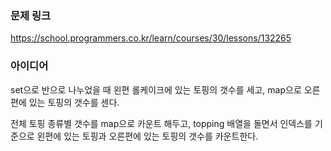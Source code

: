 ### 문제 링크

https://school.programmers.co.kr/learn/courses/30/lessons/132265

### 아이디어

set으로 반으로 나누었을 때 왼편 롤케이크에 있는 토핑의 갯수를 세고, map으로 오른편에 있는 토핑의 갯수를 센다.

전체 토핑 종류별 갯수를 map으로 카운트 해두고, topping 배열을 돌면서 인덱스를 기준으로 왼편에 있는 토핑과 오른편에 있는 토핑의 갯수를 카운트한다.
